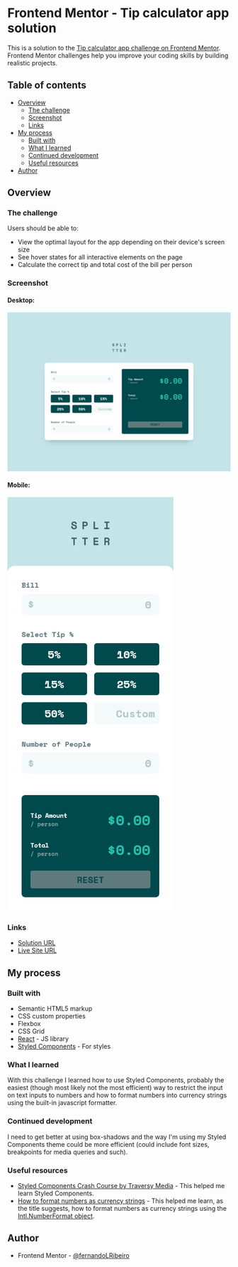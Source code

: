 # Frontend Mentor - Tip calculator app solution

This is a solution to the [Tip calculator app challenge on Frontend Mentor](https://www.frontendmentor.io/challenges/tip-calculator-app-ugJNGbJUX). Frontend Mentor challenges help you improve your coding skills by building realistic projects.

## Table of contents

- [Overview](#overview)
  - [The challenge](#the-challenge)
  - [Screenshot](#screenshot)
  - [Links](#links)
- [My process](#my-process)
  - [Built with](#built-with)
  - [What I learned](#what-i-learned)
  - [Continued development](#continued-development)
  - [Useful resources](#useful-resources)
- [Author](#author)

## Overview

### The challenge

Users should be able to:

- View the optimal layout for the app depending on their device's screen size
- See hover states for all interactive elements on the page
- Calculate the correct tip and total cost of the bill per person

### Screenshot

#### Desktop:
![](./screenshots/desktop.png)

#### Mobile:
![](./screenshots/mobile.png)

### Links

- [Solution URL](https://www.frontendmentor.io/solutions/tip-calculator-app-built-with-react-and-styled-components-FnThL40T8-)
- [Live Site URL](https://resonant-alfajores-b9a524.netlify.app/)

## My process

### Built with

- Semantic HTML5 markup
- CSS custom properties
- Flexbox
- CSS Grid
- [React](https://reactjs.org/) - JS library
- [Styled Components](https://styled-components.com/) - For styles

### What I learned

With this challenge I learned how to use Styled Components, probably the easiest (though most likely not the most efficient) way to restrict the input on text inputs to numbers and how to format numbers into currency strings using the built-in javascript formatter.

### Continued development

I need to get better at using box-shadows and the way I'm using my Styled Components theme could be more efficient (could include font sizes, breakpoints for media queries and such).

### Useful resources

- [Styled Components Crash Course by Traversy Media](https://www.youtube.com/watch?v=02zO0hZmwnw) - This helped me learn Styled Components.
- [How to format numbers as currency strings](https://stackoverflow.com/questions/149055/how-to-format-numbers-as-currency-strings) - This helped me learn, as the title suggests, how to format numbers as currency strings using the [Intl.NumberFormat object](https://developer.mozilla.org/en-US/docs/web/javascript/reference/global_objects/intl/numberformat).

## Author

- Frontend Mentor - [@fernandoLRibeiro](https://www.frontendmentor.io/profile/fernandoLRibeiro)
